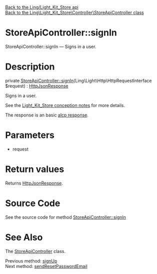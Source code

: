 [Back to the Ling/Light_Kit_Store api](https://github.com/lingtalfi/Light_Kit_Store/blob/master/doc/api/Ling/Light_Kit_Store.md)<br>
[Back to the Ling\Light_Kit_Store\Controller\StoreApiController class](https://github.com/lingtalfi/Light_Kit_Store/blob/master/doc/api/Ling/Light_Kit_Store/Controller/StoreApiController.md)


StoreApiController::signIn
================



StoreApiController::signIn — Signs in a user.




Description
================


private [StoreApiController::signIn](https://github.com/lingtalfi/Light_Kit_Store/blob/master/doc/api/Ling/Light_Kit_Store/Controller/StoreApiController/signIn.md)(Ling\Light\Http\HttpRequestInterface $request) : [HttpJsonResponse](https://github.com/lingtalfi/Light/blob/master/doc/api/Ling/Light/Http/HttpJsonResponse.md)




Signs in a user.

See the [Light_Kit_Store conception notes](https://github.com/lingtalfi/Light_Kit_Store/blob/master/doc/pages/conception-notes.md) for more details.

The response is an basic [alcp response](https://github.com/lingtalfi/Light_AjaxHandler/blob/master/doc/pages/alcp-response.md).




Parameters
================


- request

    


Return values
================

Returns [HttpJsonResponse](https://github.com/lingtalfi/Light/blob/master/doc/api/Ling/Light/Http/HttpJsonResponse.md).








Source Code
===========
See the source code for method [StoreApiController::signIn](https://github.com/lingtalfi/Light_Kit_Store/blob/master/Controller/StoreApiController.php#L289-L376)


See Also
================

The [StoreApiController](https://github.com/lingtalfi/Light_Kit_Store/blob/master/doc/api/Ling/Light_Kit_Store/Controller/StoreApiController.md) class.

Previous method: [signUp](https://github.com/lingtalfi/Light_Kit_Store/blob/master/doc/api/Ling/Light_Kit_Store/Controller/StoreApiController/signUp.md)<br>Next method: [sendResetPasswordEmail](https://github.com/lingtalfi/Light_Kit_Store/blob/master/doc/api/Ling/Light_Kit_Store/Controller/StoreApiController/sendResetPasswordEmail.md)<br>

